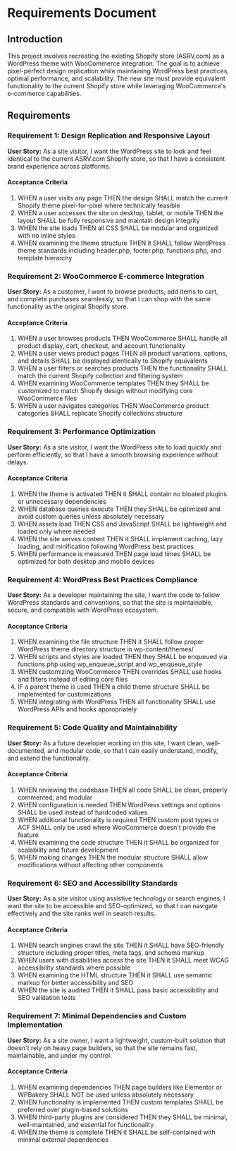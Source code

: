 # Requirements Document

## Introduction

This project involves recreating the existing Shopify store (ASRV.com) as a WordPress theme with WooCommerce integration. The goal is to achieve pixel-perfect design replication while maintaining WordPress best practices, optimal performance, and scalability. The new site must provide equivalent functionality to the current Shopify store while leveraging WooCommerce's e-commerce capabilities.

## Requirements

### Requirement 1: Design Replication and Responsive Layout

**User Story:** As a site visitor, I want the WordPress site to look and feel identical to the current ASRV.com Shopify store, so that I have a consistent brand experience across platforms.

#### Acceptance Criteria

1. WHEN a user visits any page THEN the design SHALL match the current Shopify theme pixel-for-pixel where technically feasible
2. WHEN a user accesses the site on desktop, tablet, or mobile THEN the layout SHALL be fully responsive and maintain design integrity
3. WHEN the site loads THEN all CSS SHALL be modular and organized with no inline styles
4. WHEN examining the theme structure THEN it SHALL follow WordPress theme standards including header.php, footer.php, functions.php, and template hierarchy

### Requirement 2: WooCommerce E-commerce Integration

**User Story:** As a customer, I want to browse products, add items to cart, and complete purchases seamlessly, so that I can shop with the same functionality as the original Shopify store.

#### Acceptance Criteria

1. WHEN a user browses products THEN WooCommerce SHALL handle all product display, cart, checkout, and account functionality
2. WHEN a user views product pages THEN all product variations, options, and details SHALL be displayed identically to Shopify equivalents
3. WHEN a user filters or searches products THEN the functionality SHALL match the current Shopify collection and filtering system
4. WHEN examining WooCommerce templates THEN they SHALL be customized to match Shopify design without modifying core WooCommerce files
5. WHEN a user navigates categories THEN WooCommerce product categories SHALL replicate Shopify collections structure

### Requirement 3: Performance Optimization

**User Story:** As a site visitor, I want the WordPress site to load quickly and perform efficiently, so that I have a smooth browsing experience without delays.

#### Acceptance Criteria

1. WHEN the theme is activated THEN it SHALL contain no bloated plugins or unnecessary dependencies
2. WHEN database queries execute THEN they SHALL be optimized and avoid custom queries unless absolutely necessary
3. WHEN assets load THEN CSS and JavaScript SHALL be lightweight and loaded only where needed
4. WHEN the site serves content THEN it SHALL implement caching, lazy loading, and minification following WordPress best practices
5. WHEN performance is measured THEN page load times SHALL be optimized for both desktop and mobile devices

### Requirement 4: WordPress Best Practices Compliance

**User Story:** As a developer maintaining the site, I want the code to follow WordPress standards and conventions, so that the site is maintainable, secure, and compatible with WordPress ecosystem.

#### Acceptance Criteria

1. WHEN examining the file structure THEN it SHALL follow proper WordPress theme directory structure in wp-content/themes/
2. WHEN scripts and styles are loaded THEN they SHALL be enqueued via functions.php using wp_enqueue_script and wp_enqueue_style
3. WHEN customizing WooCommerce THEN overrides SHALL use hooks and filters instead of editing core files
4. IF a parent theme is used THEN a child theme structure SHALL be implemented for customizations
5. WHEN integrating with WordPress THEN all functionality SHALL use WordPress APIs and hooks appropriately

### Requirement 5: Code Quality and Maintainability

**User Story:** As a future developer working on this site, I want clean, well-documented, and modular code, so that I can easily understand, modify, and extend the functionality.

#### Acceptance Criteria

1. WHEN reviewing the codebase THEN all code SHALL be clean, properly commented, and modular
2. WHEN configuration is needed THEN WordPress settings and options SHALL be used instead of hardcoded values
3. WHEN additional functionality is required THEN custom post types or ACF SHALL only be used where WooCommerce doesn't provide the feature
4. WHEN examining the code structure THEN it SHALL be organized for scalability and future development
5. WHEN making changes THEN the modular structure SHALL allow modifications without affecting other components

### Requirement 6: SEO and Accessibility Standards

**User Story:** As a site visitor using assistive technology or search engines, I want the site to be accessible and SEO-optimized, so that I can navigate effectively and the site ranks well in search results.

#### Acceptance Criteria

1. WHEN search engines crawl the site THEN it SHALL have SEO-friendly structure including proper titles, meta tags, and schema markup
2. WHEN users with disabilities access the site THEN it SHALL meet WCAG accessibility standards where possible
3. WHEN examining the HTML structure THEN it SHALL use semantic markup for better accessibility and SEO
4. WHEN the site is audited THEN it SHALL pass basic accessibility and SEO validation tests

### Requirement 7: Minimal Dependencies and Custom Implementation

**User Story:** As a site owner, I want a lightweight, custom-built solution that doesn't rely on heavy page builders, so that the site remains fast, maintainable, and under my control.

#### Acceptance Criteria

1. WHEN examining dependencies THEN page builders like Elementor or WPBakery SHALL NOT be used unless absolutely necessary
2. WHEN functionality is implemented THEN custom templates SHALL be preferred over plugin-based solutions
3. WHEN third-party plugins are considered THEN they SHALL be minimal, well-maintained, and essential for functionality
4. WHEN the theme is complete THEN it SHALL be self-contained with minimal external dependencies
